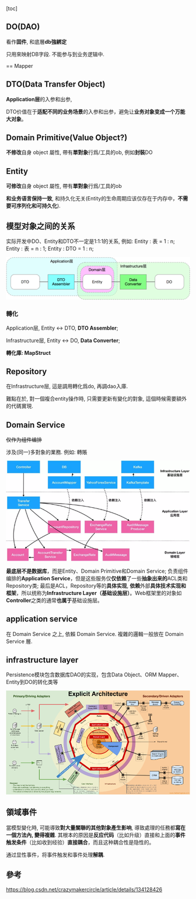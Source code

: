 [toc]



## DO(DAO)

看作**固件**, 和底層**db強綁定**

只用來映射DB字段. 不能参与到业务逻辑中.

== Mapper



## DTO(Data Transfer Object)

**Application层**的入参和出参, 

DTO价值在于**适配不同的业务场景**的入参和出参，避免让**业务对象变成一个万能大对象**。





## Domain Primitive(Value Object?)

**不修改**自身 object 屬性, 帶有**單對象**行爲/工具的ob, 例如**封裝**DO



## Entity

**可修改**自身 object 屬性, 帶有**單對象**行爲/工具的ob

**和业务语言保持一致**, 和持久化无关(Entity的生命周期应该仅存在于内存中，**不需要可序列化和可持久化**). 



## 模型对象之间的关系

实际开发中DO、Entity和DTO不一定是1:1:1的关系, 例如:
Entity : 表 = 1 : n; 
Entity : 表 = n : 1; 
Entity : DTO = 1 : n;



<img src="bddd2f667dcf79a51406dcd99908e66d.png" alt="img" style="zoom: 50%;" />



### 轉化

Application层, Entity <-> DTO, **DTO Assembler**;

Infrastructure层, Entity <-> DO, **Data Converter**;

**轉化庫: MapStruct**



## Repository

在Infrastructure层, 這是調用轉化爲do, 再調dao入庫.

難點在於, 對一個複合entity操作時, 只需要更新有變化的對象, 這個時候需要額外的代碼實現.



## Domain Service

~~仅作为组件编排~~

涉及(同一)多對象的業務. 例如: 轉賬

![img](f3f2fd3482285cd0cbb7592bc153801f.png)

**最底层不是数据库**，而是Entity、Domain Primitive和Domain Service;
负责组件编排的**Application Service**，但是这些服务仅**仅依赖**了一些**抽象出来的**ACL类和Repository类;
最后是ACL，Repository等的**具体实现**, **依赖**外部**具体技术实现和框架**，所以统称为**Infrastructure Layer（基础设施层）**。Web框架里的对象如**Controller**之类的通常**也属于**基础设施层。



## application service

在 Domain Service 之上, 依賴 Domain Service. 複雜的邏輯一般放在 Domain Service 層.



## infrastructure layer

Persistence模块包含数据库DAO的实现，包含Data Object、ORM Mapper、Entity到DO的转化类等





![img](4965ac17081cc4000f48e4a13abeb911.png)





## 領域事件

當模型變化時, 可能導致**對大量關聯的其他對象產生影响**, 導致處理的任務都**寫在一個方法內, 變得複雜**.
其根本的原因是**反应代码**（比如升级）直接和上面的**事件触发条件**（比如收到经验）**直接耦合**，而且这种耦合性是隐性的。

通过显性事件，将事件触发和事件处理**解耦**.





## 參考

https://blog.csdn.net/crazymakercircle/article/details/134128426